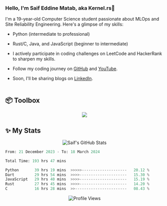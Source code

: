 ### Hello, I'm Saif Eddine Matab, aka Kernel.rs👋

I'm a 19-year-old Computer Science student passionate about MLOps and Site Reliability Engineering. Here's a glimpse of my skills:

- Python (intermediate to professional)
- Rust/C, Java, and JavaScript (beginner to intermediate)

- I actively participate in coding challenges on LeetCode and HackerRank to sharpen my skills.
- Follow my coding journey on [GitHub](https://github.com/Kernel-rb) and [YouTube](https://www.youtube.com/channel/UCnnPEdrDX0LJd2yJ7Q_TnKg).
- Soon, I'll be sharing blogs on [LinkedIn](https://www.linkedin.com/in/saif-matab/).
<br> <br>
## 📦 Toolbox
<p align="center">
  <a href="https://skillicons.dev">
    <img src="https://skillicons.dev/icons?i=py,js,rust,c,java" />
  </a>
</p>


## ✨ My Stats
<p align="center">
  <img alt="Saif's GitHub Stats" src="https://github-readme-stats.vercel.app/api?username=Kernel-rb&show_icons=true&theme=tokyonight">
</p>


<!--START_SECTION:waka-->

```python
From: 21 December 2023 - To: 18 March 2024

Total Time: 193 hrs 47 mins

Python       39 hrs 19 mins  >>>>>--------------------   20.12 %
Dart         29 hrs 54 mins  >>>>---------------------   15.30 %
JavaScript   29 hrs 40 mins  >>>>---------------------   15.19 %
Rust         27 hrs 45 mins  >>>>---------------------   14.20 %
C            16 hrs 28 mins  >>-----------------------   08.43 %
```

<!--END_SECTION:waka-->


<div align="center">
  <img src="https://komarev.com/ghpvc/?username=Kernel-rb&label=PROFILE+VIEWS" alt="Profile Views">
</div>
